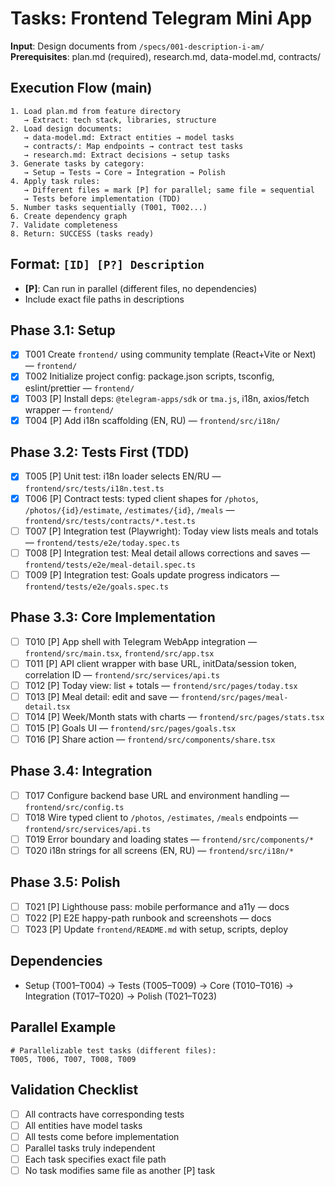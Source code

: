 # Tasks: Frontend Telegram Mini App

**Input**: Design documents from `/specs/001-description-i-am/`
**Prerequisites**: plan.md (required), research.md, data-model.md, contracts/

## Execution Flow (main)
```
1. Load plan.md from feature directory
   → Extract: tech stack, libraries, structure
2. Load design documents:
   → data-model.md: Extract entities → model tasks
   → contracts/: Map endpoints → contract test tasks
   → research.md: Extract decisions → setup tasks
3. Generate tasks by category:
   → Setup → Tests → Core → Integration → Polish
4. Apply task rules:
   → Different files = mark [P] for parallel; same file = sequential
   → Tests before implementation (TDD)
5. Number tasks sequentially (T001, T002...)
6. Create dependency graph
7. Validate completeness
8. Return: SUCCESS (tasks ready)
```

## Format: `[ID] [P?] Description`
- **[P]**: Can run in parallel (different files, no dependencies)
- Include exact file paths in descriptions

## Phase 3.1: Setup
- [x] T001 Create `frontend/` using community template (React+Vite or Next) — `frontend/`
- [x] T002 Initialize project config: package.json scripts, tsconfig, eslint/prettier — `frontend/`
- [x] T003 [P] Install deps: `@telegram-apps/sdk` or `tma.js`, i18n, axios/fetch wrapper — `frontend/`
- [x] T004 [P] Add i18n scaffolding (EN, RU) — `frontend/src/i18n/`

## Phase 3.2: Tests First (TDD)
- [x] T005 [P] Unit test: i18n loader selects EN/RU — `frontend/src/tests/i18n.test.ts`
- [x] T006 [P] Contract tests: typed client shapes for `/photos`, `/photos/{id}/estimate`, `/estimates/{id}`, `/meals` — `frontend/src/tests/contracts/*.test.ts`
- [ ] T007 [P] Integration test (Playwright): Today view lists meals and totals — `frontend/tests/e2e/today.spec.ts`
- [ ] T008 [P] Integration test: Meal detail allows corrections and saves — `frontend/tests/e2e/meal-detail.spec.ts`
- [ ] T009 [P] Integration test: Goals update progress indicators — `frontend/tests/e2e/goals.spec.ts`

## Phase 3.3: Core Implementation
- [ ] T010 [P] App shell with Telegram WebApp integration — `frontend/src/main.tsx`, `frontend/src/app.tsx`
- [ ] T011 [P] API client wrapper with base URL, initData/session token, correlation ID — `frontend/src/services/api.ts`
- [ ] T012 [P] Today view: list + totals — `frontend/src/pages/today.tsx`
- [ ] T013 [P] Meal detail: edit and save — `frontend/src/pages/meal-detail.tsx`
- [ ] T014 [P] Week/Month stats with charts — `frontend/src/pages/stats.tsx`
- [ ] T015 [P] Goals UI — `frontend/src/pages/goals.tsx`
- [ ] T016 [P] Share action — `frontend/src/components/share.tsx`

## Phase 3.4: Integration
- [ ] T017 Configure backend base URL and environment handling — `frontend/src/config.ts`
- [ ] T018 Wire typed client to `/photos`, `/estimates`, `/meals` endpoints — `frontend/src/services/api.ts`
- [ ] T019 Error boundary and loading states — `frontend/src/components/*`
- [ ] T020 i18n strings for all screens (EN, RU) — `frontend/src/i18n/*`

## Phase 3.5: Polish
- [ ] T021 [P] Lighthouse pass: mobile performance and a11y — docs
- [ ] T022 [P] E2E happy-path runbook and screenshots — docs
- [ ] T023 [P] Update `frontend/README.md` with setup, scripts, deploy

## Dependencies
- Setup (T001–T004) → Tests (T005–T009) → Core (T010–T016) → Integration (T017–T020) → Polish (T021–T023)

## Parallel Example
```
# Parallelizable test tasks (different files):
T005, T006, T007, T008, T009
```

## Validation Checklist
- [ ] All contracts have corresponding tests
- [ ] All entities have model tasks
- [ ] All tests come before implementation
- [ ] Parallel tasks truly independent
- [ ] Each task specifies exact file path
- [ ] No task modifies same file as another [P] task
